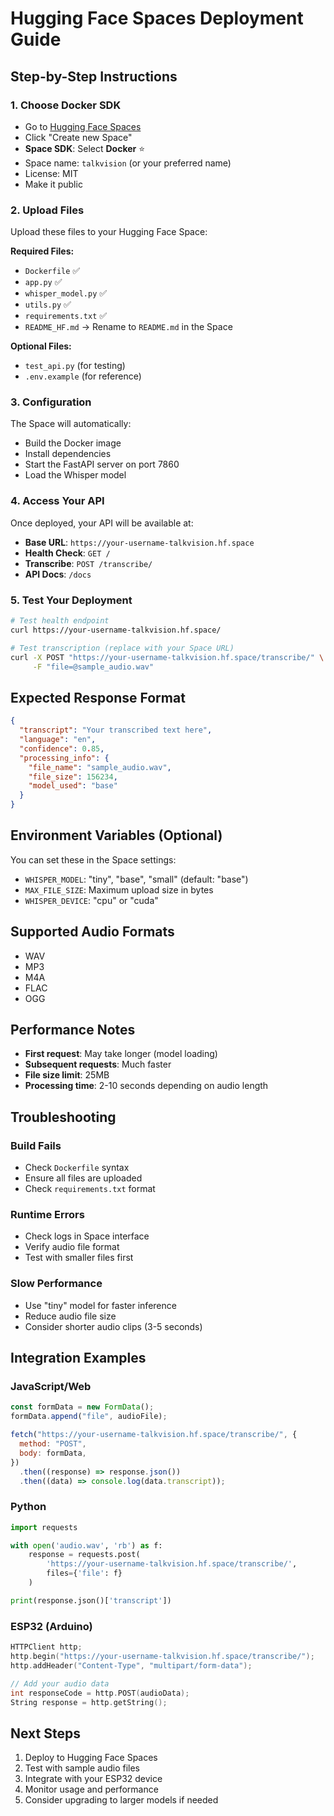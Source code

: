 # Hugging Face Spaces Deployment Guide

## Step-by-Step Instructions

### 1. Choose Docker SDK

- Go to [Hugging Face Spaces](https://huggingface.co/spaces)
- Click "Create new Space"
- **Space SDK**: Select **Docker** ⭐
- Space name: `talkvision` (or your preferred name)
- License: MIT
- Make it public

### 2. Upload Files

Upload these files to your Hugging Face Space:

**Required Files:**

- `Dockerfile` ✅
- `app.py` ✅
- `whisper_model.py` ✅
- `utils.py` ✅
- `requirements.txt` ✅
- `README_HF.md` → Rename to `README.md` in the Space

**Optional Files:**

- `test_api.py` (for testing)
- `.env.example` (for reference)

### 3. Configuration

The Space will automatically:

- Build the Docker image
- Install dependencies
- Start the FastAPI server on port 7860
- Load the Whisper model

### 4. Access Your API

Once deployed, your API will be available at:

- **Base URL**: `https://your-username-talkvision.hf.space`
- **Health Check**: `GET /`
- **Transcribe**: `POST /transcribe/`
- **API Docs**: `/docs`

### 5. Test Your Deployment

```bash
# Test health endpoint
curl https://your-username-talkvision.hf.space/

# Test transcription (replace with your Space URL)
curl -X POST "https://your-username-talkvision.hf.space/transcribe/" \
     -F "file=@sample_audio.wav"
```

## Expected Response Format

```json
{
  "transcript": "Your transcribed text here",
  "language": "en",
  "confidence": 0.85,
  "processing_info": {
    "file_name": "sample_audio.wav",
    "file_size": 156234,
    "model_used": "base"
  }
}
```

## Environment Variables (Optional)

You can set these in the Space settings:

- `WHISPER_MODEL`: "tiny", "base", "small" (default: "base")
- `MAX_FILE_SIZE`: Maximum upload size in bytes
- `WHISPER_DEVICE`: "cpu" or "cuda"

## Supported Audio Formats

- WAV
- MP3
- M4A
- FLAC
- OGG

## Performance Notes

- **First request**: May take longer (model loading)
- **Subsequent requests**: Much faster
- **File size limit**: 25MB
- **Processing time**: 2-10 seconds depending on audio length

## Troubleshooting

### Build Fails

- Check `Dockerfile` syntax
- Ensure all files are uploaded
- Check `requirements.txt` format

### Runtime Errors

- Check logs in Space interface
- Verify audio file format
- Test with smaller files first

### Slow Performance

- Use "tiny" model for faster inference
- Reduce audio file size
- Consider shorter audio clips (3-5 seconds)

## Integration Examples

### JavaScript/Web

```javascript
const formData = new FormData();
formData.append("file", audioFile);

fetch("https://your-username-talkvision.hf.space/transcribe/", {
  method: "POST",
  body: formData,
})
  .then((response) => response.json())
  .then((data) => console.log(data.transcript));
```

### Python

```python
import requests

with open('audio.wav', 'rb') as f:
    response = requests.post(
        'https://your-username-talkvision.hf.space/transcribe/',
        files={'file': f}
    )

print(response.json()['transcript'])
```

### ESP32 (Arduino)

```cpp
HTTPClient http;
http.begin("https://your-username-talkvision.hf.space/transcribe/");
http.addHeader("Content-Type", "multipart/form-data");

// Add your audio data
int responseCode = http.POST(audioData);
String response = http.getString();
```

## Next Steps

1. Deploy to Hugging Face Spaces
2. Test with sample audio files
3. Integrate with your ESP32 device
4. Monitor usage and performance
5. Consider upgrading to larger models if needed
